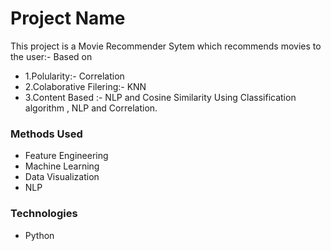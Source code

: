 
# Project Name
This project is a Movie Recommender Sytem which recommends movies to the user:-
Based on
* 1.Polularity:- Correlation
* 2.Colaborative Filering:- KNN
* 3.Content Based :- NLP and Cosine Similarity
Using Classification algorithm , NLP and Correlation.


### Methods Used
* Feature Engineering
* Machine Learning
* Data Visualization
* NLP


### Technologies 
* Python





